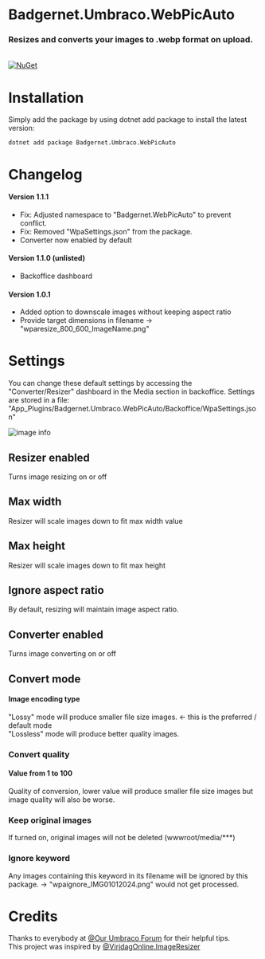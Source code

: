 
# Badgernet.Umbraco.WebPicAuto

### Resizes and converts your images to .webp format on upload.

\
[![NuGet](https://img.shields.io/nuget/dt/Badgernet.Umbraco.WebPicAuto?ImageResizer?label=Downloads&color=green)](https://www.nuget.org/packages/Badgernet.Umbraco.WebPicAuto/)

# Installation
Simply add the package by using dotnet add package to install the latest version:
```
dotnet add package Badgernet.Umbraco.WebPicAuto
```

# Changelog
#### Version 1.1.1
- Fix: Adjusted namespace to "Badgernet.WebPicAuto" to prevent conflict.
- Fix: Removed "WpaSettings.json" from the package.
- Converter now enabled by default

#### Version 1.1.0 (unlisted)
- Backoffice dashboard


#### Version 1.0.1
- Added option to downscale images without keeping aspect ratio
- Provide target dimensions in filename -> "wparesize_800_600_ImageName.png"


# Settings
You can change these default settings by accessing the "Converter/Resizer" dashboard in the Media section in backoffice.
Settings are stored in a file: "App_Plugins/Badgernet.Umbraco.WebPicAuto/Backoffice/WpaSettings.json"

![image info](https://github.com/frytzl/Badgernet.Umbraco.WebPicAuto/blob/master/Badgernet.Umbraco.WebPicAuto/Dash.png)

## Resizer enabled
Turns image resizing on or off

## Max width
Resizer will scale images down to fit max width value

## Max height
Resizer will scale images down to fit max height

## Ignore aspect ratio
By default, resizing will maintain image aspect ratio.

## Converter enabled
Turns image converting on or off

## Convert mode
#### Image encoding type
"Lossy" mode will produce smaller file size images. <- this is the preferred / default mode  \
"Lossless" mode will produce better quality images.

### Convert quality
#### Value from 1 to 100
Quality of conversion, lower value will produce smaller file size images but image quality will also be worse.

### Keep original images
If turned on, original images will not be deleted (wwwroot/media/***)
### Ignore keyword
Any images containing this keyword in its filename will be ignored by this package. -> "wpaignore_IMG01012024.png" would not get processed.


# Credits
Thanks to everybody at [@Our Umbraco Forum]([https://our.umbraco.com/forum/]) for their helpful tips. \
This project was inspired by [@VirjdagOnline.ImageResizer]([https://www.nuget.org/packages/VrijdagOnline.ImageResizer])
